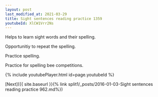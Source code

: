 ```yaml
---
layout: post
last_modified_at: 2021-03-29
title: Sight sentences reading practice 1359
youtubeId: XlCW1Vrr2Ns
---
```

 
 
Helps to learn sight words and their spelling.

Opportunitiy to repeat the spelling. 

Practice spelling. 
 
Practice for spelling bee competitions. 
 
{% include youtubePlayer.html id=page.youtubeId %}
 
 

[Next]({{ site.baseurl }}{% link  split1/_posts/2016-01-03-Sight sentences reading practice 962.md%})
 
